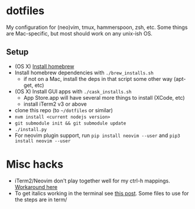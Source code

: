 # dotfiles

My configuration for (neo)vim, tmux, hammerspoon, zsh, etc. Some things are
Mac-specific, but most should work on any unix-ish OS.


## Setup

* (OS X) [Install homebrew](http://brew.sh/)
* Install homebrew dependencies with `./brew_installs.sh`
    * if not on a Mac, install the deps in that script some other way (apt-get, etc)
* (OS X) Install GUI apps with `./cask_installs.sh`
    * App Store.app will have several more things to install (XCode, etc)
    * install iTerm2 v3 or above
* clone this repo (to `~/dotfiles` or similar)
* `nvm install <current nodejs version>`
* `git submodule init && git submodule update`
* `./install.py`
* For neovim plugin support, run `pip install neovim --user` and `pip3 install neovim --user`


# Misc hacks

* iTerm2/Neovim don't play together well for my ctrl-h mappings. [Workaround
  here](https://github.com/neovim/neovim/issues/2048#issuecomment-78045837)
* To get italics working in the terminal see [this post](https://alexpearce.me/2014/05/italics-in-iterm2-vim-tmux/). Some files to use for the steps are in term/

